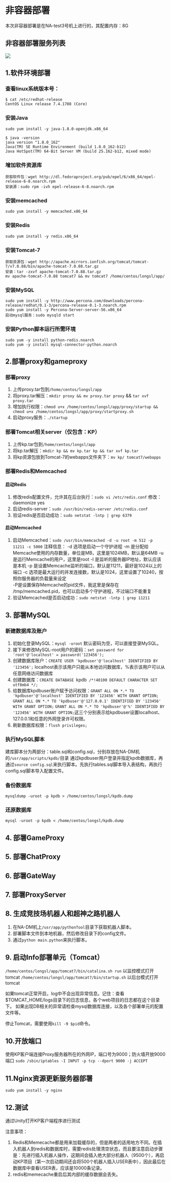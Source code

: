# 非容器部署
本次非容器部署是在NA-test3号机上进行的，其配置内存：8G
## 非容器部署服务列表
![](repo/Blank_Diagram.png)
## 1.软件环境部署
### 查看linux系统版本号：
```
$ cat /etc/redhat-release
CentOS Linux release 7.4.1708 (Core)
```
### 安装Java
```
sudo yum install -y java-1.8.0-openjdk.x86_64

$ java -version
java version "1.8.0_162"
Java(TM) SE Runtime Environment (build 1.8.0_162-b12)
Java HotSpot(TM) 64-Bit Server VM (build 25.162-b12, mixed mode)
```
### 增加软件资源库
```
获取软件包：wget http://dl.fedoraproject.org/pub/epel/6/x86_64/epel-release-6-8.noarch.rpm
安装源：sudo rpm -ivh epel-release-6-8.noarch.rpm
```
### 安装memcached
```
sudo yum install -y memcached.x86_64
```
### 安装Redis
```
sudo yum install -y redis.x86_64
```
### 安装Tomcat-7
```
获取资源包：wget http://apache.mirrors.ionfish.org/tomcat/tomcat-7/v7.0.88/bin/apache-tomcat-7.0.88.tar.gz
安装：tar -zxvf apache-tomcat-7.0.88.tar.gz
mv apache-tomcat-7.0.88 tomcat7 && mv tomcat7 /home/centos/longsl/app/
```
### 安装MySQL
```
sudo yum install -y http://www.percona.com/downloads/percona-release/redhat/0.1-3/percona-release-0.1-3.noarch.rpm
sudo yum install -y Percona-Server-server-56.x86_64
启动mysql服务：sudo mysqld start
```
### 安装Python脚本运行所需环境
```
sudo yum -y install python-redis.noarch
sudo yum -y install mysql-connector-python.noarch
```
## 2.部署proxy和gameproxy
### 部署proxy
1. 上传proxy.tar包到`/home/centos/longsl/app`
2. 将proxy.tar解压：`mkdir proxy && mv proxy.tar proxy` && `tar xvf proxy.tar`
3. 增加执行权限：`chmod u+x /home/centos/longsl/app/proxy/startup && chmod u+x /home/centos/longsl/app/proxy/startproxy.sh`
4. 启动proxy服务：`./startup`
### 部署Tomcat相关server（仅包含：KP）
1. 上传kp.tar包到`/home/centos/longsl/app`
2. 将kp.tar解压：`mkdir kp && mv kp.tar kp && tar xvf kp.tar`
3. 将kp资源包放到Tomcat-7的webapps文件夹下：`mv kp/ tomcat7/webapps`
### 部署Redis和Memcached
#### 启动Redis
1. 修改redis配置文件，允许其在后台执行：`sudo vi /etc/redis.conf` 修改：daemonize yes
2. 启动redis-server：`sudo /usr/bin/redis-server /etc/redis.conf`
3. 验证redis是否启动成功：`sudo netstat -lntp | grep 6379`
#### 启动Memcached
1. 启动Memcached：`sudo /usr/bin/memcached -d -u root -m 512 -p 11211 -c 5000`
注释信息：
-d 选项是启动一个守护进程
-m 是分配给Memcache使用的内存数量，单位是MB，这里是1024MB，默认是64MB
-u 是运行Memcache的用户，这里是root
-l 是监听的服务器IP地址，默认应该是本机
-p 是设置Memcache监听的端口，默认是11211，最好是1024以上的端口
-c 选项是最大运行的并发连接数，默认是1024，这里设置了10240，按照你服务器的负载量来设定     
-P是设置保存Memcache的pid文件，我这里是保存在 /tmp/memcached.pid，也可以启动多个守护进程，不过端口不能重复
2. 验证Memcached是否启动成功：`sudo netstat -lntp | grep 11211`

## 3. 部署MySQL
### 新建数据库及账户
1. 初始化登录MySQL：`mysql -uroot` 默认密码为空，可以直接登录MySQL。
2. 接下来修改MySQL-root用户的密码：`set password for 'root'@'localhost' = password('123456');`
3. 创建数据库账户：`CREATE USER 'kpdbuser'@'localhost' IDENTIFIED BY '123456';` localhost表示该用户只能从本地访问数据库，%表示该用户可以从任意网络访问数据库
4. 创建数据库：`CREATE DATABASE `kpdb` /*!40100 DEFAULT CHARACTER SET utf8mb4 */;`
5. 给数据库kpdbuser账户赋予访问权限：`GRANT ALL ON *.* TO 'kpdbuser'@'localhost' IDENTIFIED BY '123456' WITH GRANT OPTION;` `GRANT ALL ON *.* TO 'kpdbuser'@'127.0.0.1' IDENTIFIED BY '123456' WITH GRANT OPTION;` `GRANT ALL ON *.* TO 'kpdbuser'@'%' IDENTIFIED BY '123456' WITH GRANT OPTION;`这三个分别表示给kpdbuser设置localhost、127.0.0.1和任意的外网登录许可权限。
6. 刷新数据库权限：`flush privileges;`
### 执行MySQL脚本
建库脚本分为两部分：table.sql和config.sql，分别存放在NA-DM机的`/usr/app/scripts/kpdb/`目录
通过kpdbuser用户登录并指定kpdb数据库，再通过`source config.sql`来执行脚本。先执行tables.sql脚本导入表结构，再执行config.sql脚本导入配置文件。
### 备份数据库
`mysqldump -uroot -p kpdb > /home/centos/longsl/kpdb.dump`
### 还原数据库
`mysql -uroot -p kpdb < /home/centos/longsl/kpdb.dump`

## 4. 部署GameProxy

## 5. 部署ChatProxy

## 6. 部署GateWay

## 7. 部署ProxyServer

## 8. 生成竞技场机器人和超神之路机器人
1. 在NA-DM机上`/usr/app/pythonTool`目录下获取机器人脚本。
2. 部署脚本文件到本地机器，然后修改目录下的config文件。
3. 通过`python main.python`来执行脚本。

## 9. 启动Info部署单元（Tomcat）
`/home/centos/longsl/app/tomcat7/bin/catalina.sh run`     以监控模式打开tomcat
`/home/centos/longsl/app/tomcat7/bin/startup.sh`          以后台模式打开tomcat

如果tomcat正常开启，log中不会出现异常信息。记住：查看$TOMCAT_HOME/logs目录下的日志信息，各个web项目的日志都在这个目录下。
如果出现DB相关的异常请检查mysql数据库连接，以及各个部署单元的配置文件等。

停止Tomcat，需要使用`kill -9 $pid`命令。

## 10.开放端口
使用KP客户端连接Proxy服务器所在的外网IP，端口号为9000；防火墙开放9000端口
`sudo /sbin/iptables -I INPUT -p tcp --dport 9000 -j ACCEPT`

## 11.Nginx资源更新服务器部署
`sudo yum install -y nginx`

## 12.测试
通过Unity打开KP客户端程序进行测试

注意事项：
1. Redis和Memecache都是用来加载缓存的，但是两者的适用地方不同。在插入机器人到redis和数据库时，需要redis处理清空状态，而且要注意启动步骤是：先进行插入机器人操作，这期间会插入绝大部分机器人（9500个），再启动KP项目（第一次启动期间还会将500个机器人插入USER表中），因此最后在数据库中查看USER表，应该是10000条记录。
2. redis和memecache重启后其内部的缓存数据会丢失。

